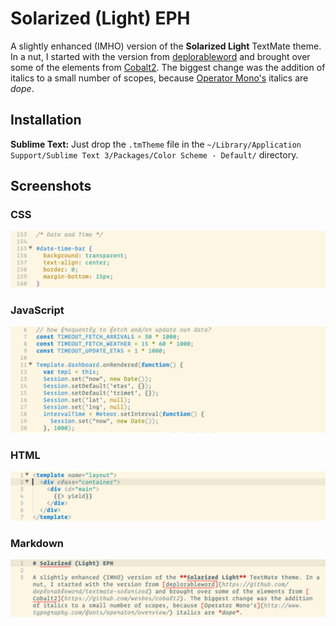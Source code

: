 # Solarized (Light) EPH

A slightly enhanced (IMHO) version of the **Solarized Light** TextMate theme. In a nut, I started with the version from [deplorableword](https://github.com/deplorableword/textmate-solarized) and brought over some of the elements from [Cobalt2](https://github.com/wesbos/cobalt2). The biggest change was the addition of italics to a small number of scopes, because [Operator Mono's](http://www.typography.com/fonts/operator/overview/) italics are *dope*.

## Installation

**Sublime Text:** Just drop the `.tmTheme` file in the `~/Library/Application Support/Sublime Text 3/Packages/Color Scheme - Default/` directory.

## Screenshots

### CSS
![](./screenshots/css.png)

### JavaScript
![](./screenshots/js.png)

### HTML
![](./screenshots/html.png)

### Markdown
![](./screenshots/markdown.png)
